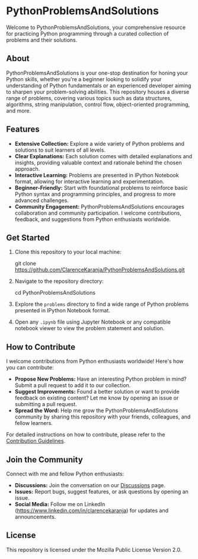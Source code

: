 # PythonProblemsAndSolutions

Welcome to PythonProblemsAndSolutions, your comprehensive resource for practicing Python programming through a curated collection of problems and their solutions.

## About

PythonProblemsAndSolutions is your one-stop destination for honing your Python skills, whether you're a beginner looking to solidify your understanding of Python fundamentals or an experienced developer aiming to sharpen your problem-solving abilities. This repository houses a diverse range of problems, covering various topics such as data structures, algorithms, string manipulation, control flow, object-oriented programming, and more.

## Features

- **Extensive Collection:** Explore a wide variety of Python problems and solutions to suit learners of all levels.
- **Clear Explanations:** Each solution comes with detailed explanations and insights, providing valuable context and rationale behind the chosen approach.
- **Interactive Learning:** Problems are presented in IPython Notebook format, allowing for interactive learning and experimentation.
- **Beginner-Friendly:** Start with foundational problems to reinforce basic Python syntax and programming principles, and progress to more advanced challenges.
- **Community Engagement:** PythonProblemsAndSolutions encourages collaboration and community participation. I welcome contributions, feedback, and suggestions from Python enthusiasts worldwide.

## Get Started

1. Clone this repository to your local machine:


   git clone https://github.com/ClarenceKaranja/PythonProblemsAndSolutions.git


2. Navigate to the repository directory:

 
   cd PythonProblemsAndSolutions
   

3. Explore the `problems` directory to find a wide range of Python problems presented in IPython Notebook format.

4. Open any `.ipynb` file using Jupyter Notebook or any compatible notebook viewer to view the problem statement and solution.

## How to Contribute

I welcome contributions from Python enthusiasts worldwide! Here's how you can contribute:

- **Propose New Problems:** Have an interesting Python problem in mind? Submit a pull request to add it to our collection.
- **Suggest Improvements:** Found a better solution or want to provide feedback on existing content? Let me know by opening an issue or submitting a pull request.
- **Spread the Word:** Help me grow the PythonProblemsAndSolutions community by sharing this repository with your friends, colleagues, and fellow learners.

For detailed instructions on how to contribute, please refer to the [Contribution Guidelines](CONTRIBUTING.md).

## Join the Community

Connect with me and fellow Python enthusiasts:

- **Discussions:** Join the conversation on our [Discussions](https://github.com/ClarenceKaranja/PythonProblemsAndSolutions/discussions) page.
- **Issues:** Report bugs, suggest features, or ask questions by opening an issue.
- **Social Media:** Follow me on LinkedIn (https://www.linkedin.com/in/clarencekaranja) for updates and announcements.

## License

This repository is licensed under the Mozilla Public License Version 2.0.

